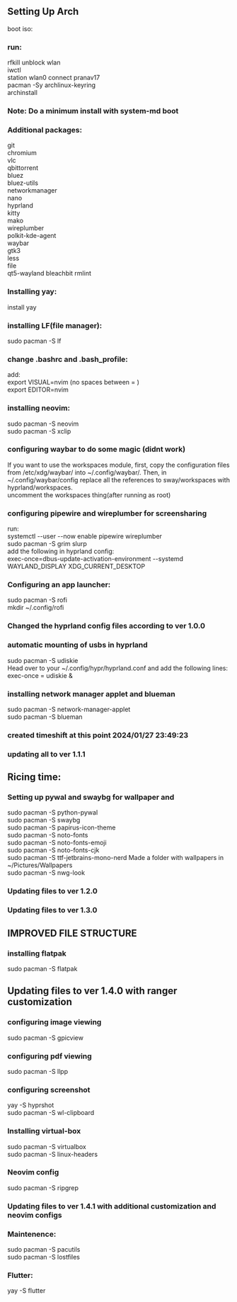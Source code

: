 ## Setting Up Arch
boot iso:
### run:
rfkill unblock wlan  
iwctl  
station wlan0 connect pranav17  
pacman -Sy archlinux-keyring  
archinstall  
### Note: Do a minimum install  with system-md boot  
### Additional packages:  
git  
chromium  
vlc  
qbittorrent  
bluez  
bluez-utils  
networkmanager  
nano  
hyprland  
kitty  
mako  
wireplumber  
polkit-kde-agent  
waybar  
gtk3  
less  
file  
qt5-wayland
bleachbit
rmlint
### Installing yay:
install yay
### installing LF(file manager):
sudo pacman -S lf
### change .bashrc and .bash_profile:  
add:  
export VISUAL=nvim  (no spaces between = )  
export EDITOR=nvim  

### installing neovim:
sudo pacman -S neovim  
sudo pacman -S xclip  

### configuring waybar to do some magic (didnt work)
If you want to use the workspaces module, first, copy the configuration files from /etc/xdg/waybar/ into ~/.config/waybar/. Then, in ~/.config/waybar/config replace all the references to sway/workspaces with hyprland/workspaces.  
uncomment the workspaces thing(after running as root)  

### configuring pipewire and wireplumber for screensharing
run:  
systemctl --user --now enable pipewire wireplumber  
sudo pacman -S grim slurp  
add the following in hyprland config:  
exec-once=dbus-update-activation-environment --systemd WAYLAND_DISPLAY XDG_CURRENT_DESKTOP  

### Configuring an app launcher:  
sudo pacman -S rofi    
mkdir ~/.config/rofi    

### Changed the hyprland config files according to ver 1.0.0  

### automatic mounting of usbs in hyprland  
sudo pacman -S udiskie  
Head over to your ~/.config/hypr/hyprland.conf and add the following lines:  
exec-once = udiskie &

### installing network manager applet and blueman
sudo pacman -S network-manager-applet  
sudo pacman -S blueman  

### created timeshift at this point 2024/01/27 23:49:23

### updating all to ver 1.1.1

## Ricing time:
### Setting up pywal and swaybg for wallpaper and 
sudo pacman -S python-pywal  
sudo pacman -S swaybg  
sudo pacman -S papirus-icon-theme  
sudo pacman -S noto-fonts  
sudo pacman -S noto-fonts-emoji  
sudo pacman -S noto-fonts-cjk  
sudo pacman -S ttf-jetbrains-mono-nerd
Made a folder with wallpapers in ~/Pictures/Wallpapers  
sudo pacman -S nwg-look

### Updating files to ver 1.2.0
### Updating files to ver 1.3.0
## IMPROVED FILE STRUCTURE
### installing flatpak

sudo pacman -S flatpak

## Updating files to ver 1.4.0 with ranger customization  

### configuring image viewing
sudo pacman -S gpicview  

### configuring pdf viewing
sudo pacman -S llpp  

### configuring screenshot
yay -S hyprshot  
sudo pacman -S wl-clipboard  
  
### Installing virtual-box  
sudo pacman -S virtualbox  
sudo pacman -S linux-headers

### Neovim config
sudo pacman -S ripgrep  

### Updating files to ver 1.4.1 with additional customization and neovim configs

### Maintenence:
sudo pacman -S pacutils  
sudo pacman -S lostfiles  

### Flutter:
yay -S flutter
